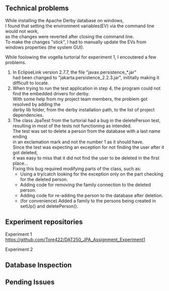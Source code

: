 
Technical problems
-------------------
While installing the Apache Derby database on windows,<br>
I found that setting the environment variables(EV) via the command line would not work,<br>
as the changes were reverted after closing the command line.<br>
To make the changes "stick", I had to manually update the EVs from windows properties (the system GUI).


While foolowing the vogella turtorial for experiment 1, I encoutered a few problems.<br>
1. In EclipseLink version 2.7.7, the file "javax.persistence_*.jar"<br>
   had been changed to "jakarta.persistence_2.2.3.jar", inititally making it difficult to locate.
2. When trying to run the test application in step 4, the program could not find the embedded drivers for derby.<br>
   With some help from my project team members, the problem got resolved by adding the <br>
   derby lib folder, from the derby installation path, to the list of project dependencies.
3. The class JpaTest from the turtorial had a bug in the deletePerson test,<br>
   resulting in most of the tests not functioning as intended.<br>
   The test was set to delete a person from the database with a last name ending<br>
   in an exclamation mark and not the number 1 as it should have.<br>
   Since the test was expecting an exception for not finding the user after it got deleted,<br>
   it was easy to miss that it did not find the user to be deleted in the first place...<br>
   Fixing this bug required modifying parts of the class, such as:
   * Using a try/catch looking for the exception only on the part checking for the deleted person.<br>
   * Adding code for removing the family connection to the deleted person.
   * Adding code for re-adding the person to the database after deletion.
   * (for convenience) Added a family to the persons being created in setUp() and deletePerson().
   




Experiment repositories
------------------------

Experiment 1<br>
https://github.com/Tore422/DAT250_JPA_Assignment_Experiment1


Experiment 2<br>




Database Inspection
-----------------------






Pending Issues
---------------




